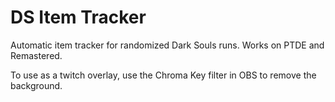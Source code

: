 # DS Item Tracker

Automatic item tracker for randomized Dark Souls runs. Works on PTDE and Remastered.

To use as a twitch overlay, use the Chroma Key filter in OBS to remove the background.
